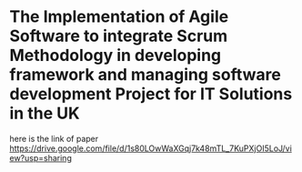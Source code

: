# The Implementation of Agile Software to integrate Scrum Methodology in developing framework and managing software development Project for IT Solutions in the UK


here is the link of paper https://drive.google.com/file/d/1s80LOwWaXGqj7k48mTL_7KuPXjOI5LoJ/view?usp=sharing
